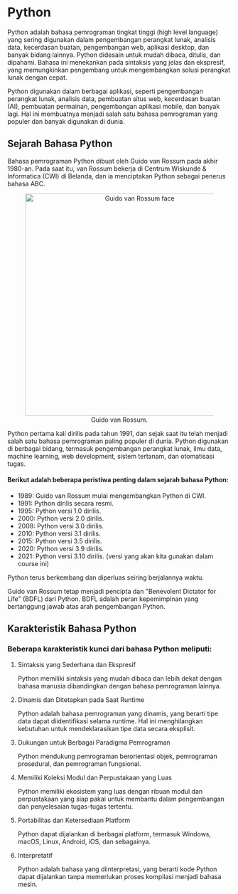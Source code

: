 # Python

Python adalah bahasa pemrograman tingkat tinggi (high level language) yang sering digunakan dalam pengembangan perangkat lunak, analisis data, kecerdasan buatan, pengembangan web, aplikasi desktop, dan banyak bidang lainnya. Python didesain untuk mudah dibaca, ditulis, dan dipahami. Bahasa ini menekankan pada sintaksis yang jelas dan ekspresif, yang memungkinkan pengembang untuk mengembangkan solusi perangkat lunak dengan cepat.

Python digunakan dalam berbagai aplikasi, seperti pengembangan perangkat lunak, analisis data, pembuatan situs web, kecerdasan buatan (AI), pembuatan permainan, pengembangan aplikasi mobile, dan banyak lagi. Hal ini membuatnya menjadi salah satu bahasa pemrograman yang populer dan banyak digunakan di dunia.

## Sejarah Bahasa Python

Bahasa pemrograman Python dibuat oleh Guido van Rossum pada akhir 1980-an. Pada saat itu, van Rossum bekerja di Centrum Wiskunde & Informatica (CWI) di Belanda, dan ia menciptakan Python sebagai penerus bahasa ABC.

<figure align="center">
    <img src="https://gvanrossum.github.io/images/guido-headshot-2019.jpg"
         alt="Guido van Rossum face" width="500" center>
    <figcaption>Guido van Rossum.</figcaption>
</figure>
<!-- ![alt Guido van Rossum face](https://gvanrossum.github.io/images/guido-headshot-2019.jpg "Guido van Rossum") -->

Python pertama kali dirilis pada tahun 1991, dan sejak saat itu telah menjadi salah satu bahasa pemrograman paling populer di dunia. Python digunakan di berbagai bidang, termasuk pengembangan perangkat lunak, ilmu data, machine learning, web development, sistem tertanam, dan otomatisasi tugas.

#### Berikut adalah beberapa peristiwa penting dalam sejarah bahasa Python:

- 1989: Guido van Rossum mulai mengembangkan Python di CWI.
- 1991: Python dirilis secara resmi.
- 1995: Python versi 1.0 dirilis.
- 2000: Python versi 2.0 dirilis.
- 2008: Python versi 3.0 dirilis.
- 2010: Python versi 3.1 dirilis.
- 2015: Python versi 3.5 dirilis.
- 2020: Python versi 3.9 dirilis.
- 2021: Python versi 3.10 dirilis. (versi yang akan kita gunakan dalam course ini)

Python terus berkembang dan diperluas seiring berjalannya waktu.

Guido van Rossum tetap menjadi pencipta dan "Benevolent Dictator for Life" (BDFL) dari Python. BDFL adalah peran kepemimpinan yang bertanggung jawab atas arah pengembangan Python.

## Karakteristik Bahasa Python

### Beberapa karakteristik kunci dari bahasa Python meliputi:

1. Sintaksis yang Sederhana dan Ekspresif

   Python memiliki sintaksis yang mudah dibaca dan lebih dekat dengan bahasa manusia dibandingkan dengan bahasa pemrograman lainnya.

2. Dinamis dan Ditetapkan pada Saat Runtime

   Python adalah bahasa pemrograman yang dinamis, yang berarti tipe data dapat diidentifikasi selama runtime. Hal ini menghilangkan kebutuhan untuk mendeklarasikan tipe data secara eksplisit.

3. Dukungan untuk Berbagai Paradigma Pemrograman

   Python mendukung pemrograman berorientasi objek, pemrograman prosedural, dan pemrograman fungsional.

4. Memiliki Koleksi Modul dan Perpustakaan yang Luas

   Python memiliki ekosistem yang luas dengan ribuan modul dan perpustakaan yang siap pakai untuk membantu dalam pengembangan dan penyelesaian tugas-tugas tertentu.

5. Portabilitas dan Ketersediaan Platform

   Python dapat dijalankan di berbagai platform, termasuk Windows, macOS, Linux, Android, iOS, dan sebagainya.

6. Interpretatif

   Python adalah bahasa yang diinterpretasi, yang berarti kode Python dapat dijalankan tanpa memerlukan proses kompilasi menjadi bahasa mesin.
